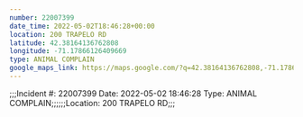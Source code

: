 ```yaml
---
number: 22007399
date_time: 2022-05-02T18:46:28+00:00
location: 200 TRAPELO RD
latitude: 42.38164136762808
longitude: -71.17866126409669
type: ANIMAL COMPLAIN
google_maps_link: https://maps.google.com/?q=42.38164136762808,-71.17866126409669
---
```


;;;Incident #: 22007399   Date: 2022-05-02 18:46:28    Type: ANIMAL COMPLAIN;;;;;;Location: 200 TRAPELO RD;;;
